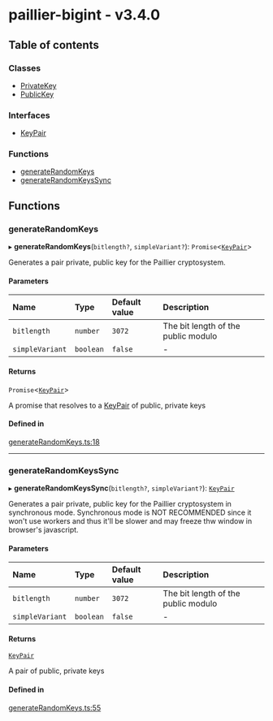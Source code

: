 # paillier-bigint - v3.4.0

## Table of contents

### Classes

- [PrivateKey](classes/PrivateKey.md)
- [PublicKey](classes/PublicKey.md)

### Interfaces

- [KeyPair](interfaces/KeyPair.md)

### Functions

- [generateRandomKeys](API.md#generaterandomkeys)
- [generateRandomKeysSync](API.md#generaterandomkeyssync)

## Functions

### generateRandomKeys

▸ **generateRandomKeys**(`bitlength?`, `simpleVariant?`): `Promise`<[`KeyPair`](interfaces/KeyPair.md)\>

Generates a pair private, public key for the Paillier cryptosystem.

#### Parameters

| Name | Type | Default value | Description |
| :------ | :------ | :------ | :------ |
| `bitlength` | `number` | `3072` | The bit length of the public modulo |
| `simpleVariant` | `boolean` | `false` | - |

#### Returns

`Promise`<[`KeyPair`](interfaces/KeyPair.md)\>

A promise that resolves to a [KeyPair](interfaces/KeyPair.md) of public, private keys

#### Defined in

[generateRandomKeys.ts:18](https://github.com/juanelas/paillier-bigint/blob/76e6e84/src/ts/generateRandomKeys.ts#L18)

___

### generateRandomKeysSync

▸ **generateRandomKeysSync**(`bitlength?`, `simpleVariant?`): [`KeyPair`](interfaces/KeyPair.md)

Generates a pair private, public key for the Paillier cryptosystem in synchronous mode.
Synchronous mode is NOT RECOMMENDED since it won't use workers and thus it'll be slower and may freeze thw window in browser's javascript.

#### Parameters

| Name | Type | Default value | Description |
| :------ | :------ | :------ | :------ |
| `bitlength` | `number` | `3072` | The bit length of the public modulo |
| `simpleVariant` | `boolean` | `false` | - |

#### Returns

[`KeyPair`](interfaces/KeyPair.md)

A pair of public, private keys

#### Defined in

[generateRandomKeys.ts:55](https://github.com/juanelas/paillier-bigint/blob/76e6e84/src/ts/generateRandomKeys.ts#L55)
